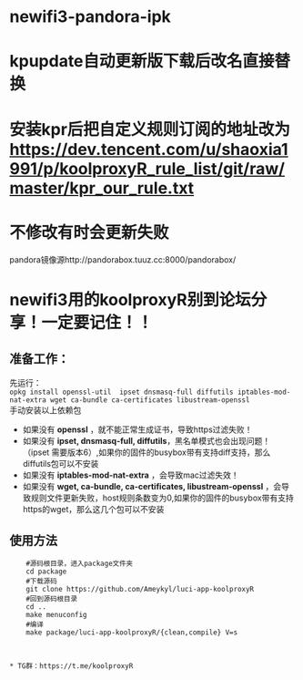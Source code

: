 # newifi3-pandora-ipk

# kpupdate自动更新版下载后改名直接替换
# 安装kpr后把自定义规则订阅的地址改为 https://dev.tencent.com/u/shaoxia1991/p/koolproxyR_rule_list/git/raw/master/kpr_our_rule.txt
# 不修改有时会更新失败  


pandora镜像源http://pandorabox.tuuz.cc:8000/pandorabox/

# newifi3用的koolproxyR别到论坛分享！一定要记住！！

## 准备工作：
先运行：</br>
`opkg install openssl-util  ipset dnsmasq-full diffutils iptables-mod-nat-extra wget ca-bundle ca-certificates libustream-openssl`</br>
手动安装以上依赖包</br>
* 如果没有 **openssl** ，就不能正常生成证书，导致https过滤失败！
* 如果没有 **ipset, dnsmasq-full, diffutils**，黑名单模式也会出现问题！（ipset 需要版本6）,如果你的固件的busybox带有支持diff支持，那么diffutils包可以不安装
* 如果没有 **iptables-mod-nat-extra** ，会导致mac过滤失效！
* 如果没有 **wget, ca-bundle, ca-certificates, libustream-openssl** ，会导致规则文件更新失败，host规则条数变为0,如果你的固件的busybox带有支持https的wget，那么这几个包可以不安装



## 使用方法
```Brach
    #源码根目录，进入package文件夹
    cd package
    #下载源码
    git clone https://github.com/Ameykyl/luci-app-koolproxyR
    #回到源码根目录
    cd ..
    make menuconfig
    #编译
    make package/luci-app-koolproxyR/{clean,compile} V=s



* TG群：https://t.me/koolproxyR
